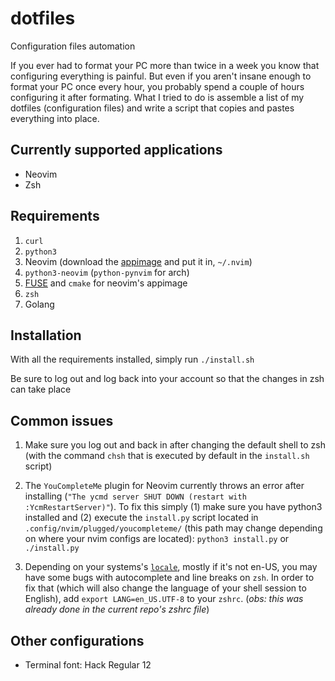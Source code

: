 # dotfiles
Configuration files automation

If you ever had to format your PC more than twice in a week you know that configuring everything is painful.
But even if you aren't insane enough to format your PC once every hour, you probably spend a couple of hours
configuring it after formating.
What I tried to do is assemble a list of my dotfiles (configuration files) and write a script that copies
and pastes everything into place. 

## Currently supported applications
* Neovim
* Zsh

## Requirements
1. `curl`
2. `python3`
3. Neovim (download the [appimage](https://github.com/neovim/neovim/releases/latest) and put it in, `~/.nvim`)
4. `python3-neovim` (`python-pynvim` for arch)
5. [FUSE](https://github.com/AppImage/AppImageKit/wiki/FUSE) and `cmake` for neovim's appimage
6. `zsh`
7. Golang


## Installation
With all the requirements installed, simply run
`./install.sh`

Be sure to log out and log back into your account so that the changes in zsh can take place

## Common issues
1. Make sure you log out and back in after changing the default shell to zsh (with the command `chsh` that is executed by default in the `install.sh` script)

2. The `YouCompleteMe` plugin for Neovim currently throws an error after installing (`"The ycmd server SHUT DOWN (restart with :YcmRestartServer)"`). To fix this simply (1) make sure you have python3 installed and (2) execute the `install.py` script located in `.config/nvim/plugged/youcompleteme/` (this path may change depending on where your nvim configs are located): `python3 install.py` or `./install.py`

3. Depending on your systems's [`locale`](https://wiki.archlinux.org/index.php/Locale), mostly if it's not en-US, you may have some bugs with autocomplete and line breaks on `zsh`. In order to fix that (which will also change the language of your shell session to English), add `export LANG=en_US.UTF-8` to your `zshrc`. (*obs: this was already done in the current repo's zshrc file*)

## Other configurations
- Terminal font: Hack Regular 12
